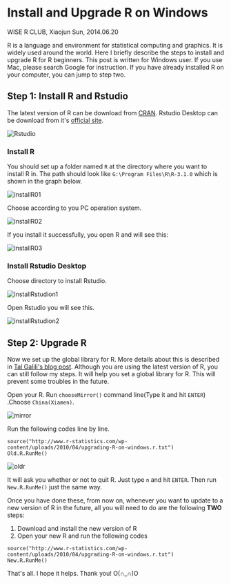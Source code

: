 # Install and Upgrade R on Windows

WISE R CLUB, Xiaojun Sun, 2014.06.20

R is a language and environment for statistical computing and graphics. It is widely used around the world. Here I briefly describe the steps to install and upgrade R for R beginners. This post is written for Windows user. If you use Mac, please search Google for instruction. If you have already installed R on your computer, you can jump to step two.

## Step 1: Install R and Rstudio
The latest version of R can be download from [CRAN][2]. Rstudio Desktop can be download from it's [official site][3]. 

![Rstudio](http://i.imgbox.com/IHpsi4Gn.png "Download Rstudio")

### Install R

You should set up a folder named `R` at the directory where you want to install R in. The path should look like `G:\Program Files\R\R-3.1.0` which is shown in the graph below.

![installR01](http://i.imgbox.com/IRTRIvg5.jpg "Choose directory to install R")

Choose according to you PC operation system.

![installR02](http://i.imgbox.com/fo9YGrzg.jpg "Choose according to you PC system")

If you install it successfully, you open R and will see this:

![installR03](http://i.imgbox.com/5aw3DW4B.jpg "R windows") 

### Install Rstudio Desktop

Choose directory to install Rstudio.

![installRstudion1](http://i.imgbox.com/exN40Tst.jpg "Choose directory to install Rstudio")

Open Rstudio you will see this.

![installRstudion2](http://i.imgbox.com/W5BWO12s.jpg "Rstudio Interface")


## Step 2: Upgrade R
Now we set up the global library for R. More details about this is described in [Tal Galili's blog post][1]. Although you are using the latest version of R, you can still follow my steps. It will help you set a global library for R. This will prevent some troubles in the future.

Open your R. Run `chooseMirror()` command line(Type it and hit `ENTER`) .Choose `China(Xiamen)`.

![mirror](http://i.imgbox.com/nMC12nzx.jpg "Choose Mirror")

Run the following codes line by line.
```
source("http://www.r-statistics.com/wp-content/uploads/2010/04/upgrading-R-on-windows.r.txt")
Old.R.RunMe()
```

![oldr](http://i.imgbox.com/yn5SmnIH.jpg "Set global lib")

It will ask you whether or not to quit R. Just type `n` and hit `ENTER`. Then run `New.R.RunMe()` just the same way.


Once you have done these, from now on, whenever you want to update to a new version of R in the future, all you will need to do are the following **TWO** steps:

1. Download and install the new version of R
2. Open your new R and run the following codes

```
source("http://www.r-statistics.com/wp-content/uploads/2010/04/upgrading-R-on-windows.r.txt")
New.R.RunMe()
```

That's all. I hope it helps. Thank you! O(∩_∩)O


[1]: http://www.r-statistics.com/2010/04/changing-your-r-upgrading-strategy-and-the-r-code-to-do-it-on-windows/
[2]: http://mirrors.xmu.edu.cn/CRAN/
[3]: http://www.rstudio.com/products/rstudio/download/
